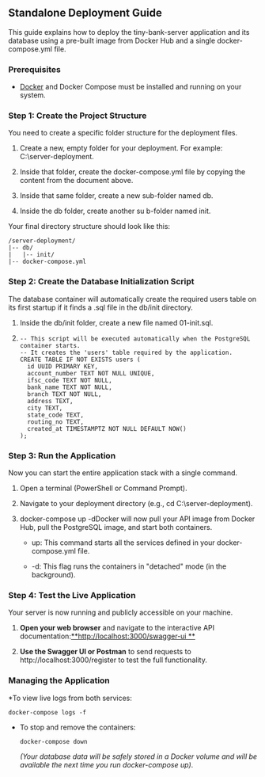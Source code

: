 Standalone Deployment Guide
---------------------------

This guide explains how to deploy the tiny-bank-server application and its database using a pre-built image from Docker
Hub and a single docker-compose.yml file.

### Prerequisites

* [Docker](https://docs.docker.com/get-docker/) and Docker Compose must be installed and running on your system.

### Step 1: Create the Project Structure

You need to create a specific folder structure for the deployment files.

1. Create a new, empty folder for your deployment. For example: C:\\server-deployment.

2. Inside that folder, create the docker-compose.yml file by copying the content from the document above.

3. Inside that same folder, create a new sub-folder named db.

4. Inside the db folder, create another su b-folder named init.

Your final directory structure should look like this:

```   
/server-deployment/  
|-- db/  
|   |-- init/  
|-- docker-compose.yml   
```

### Step 2: Create the Database Initialization Script

The database container will automatically create the required users table on its first startup if it finds a .sql file
in the db/init directory.

1. Inside the db/init folder, create a new file named 01-init.sql.

2.  ```
    -- This script will be executed automatically when the PostgreSQL container starts.
    -- It creates the 'users' table required by the application.
    CREATE TABLE IF NOT EXISTS users (
      id UUID PRIMARY KEY,
      account_number TEXT NOT NULL UNIQUE,
      ifsc_code TEXT NOT NULL,
      bank_name TEXT NOT NULL,
      branch TEXT NOT NULL,
      address TEXT,
      city TEXT,
      state_code TEXT,
      routing_no TEXT,
      created_at TIMESTAMPTZ NOT NULL DEFAULT NOW()
    );

### Step 3: Run the Application

Now you can start the entire application stack with a single command.

1. Open a terminal (PowerShell or Command Prompt).

2. Navigate to your deployment directory (e.g., cd C:\\server-deployment).

3. docker-compose up -dDocker will now pull your API image from Docker Hub, pull the PostgreSQL image, and start both
   containers.

    * up: This command starts all the services defined in your docker-compose.yml file.

    * \-d: This flag runs the containers in "detached" mode (in the background).

### Step 4: Test the Live Application

Your server is now running and publicly accessible on your machine.

1. **Open your web browser** and navigate to the interactive API documentation:[**http://localhost:3000/swagger-ui
   **](http://localhost:3000/swagger-ui)

2. **Use the Swagger UI or Postman** to send requests to http://localhost:3000/register to test the full functionality.

### Managing the Application

*To view live logs from both services:

```
docker-compose logs -f
```

* To stop and remove the containers:
  ```
  docker-compose down
  ```
  _(Your database data will be safely stored in a Docker volume and will be available the next time you run
  docker-compose up)_.
